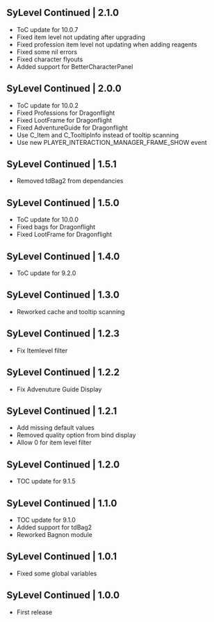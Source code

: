 SyLevel Continued | 2.1.0
-------------------------
- ToC update for 10.0.7
- Fixed item level not updating after upgrading
- Fixed profession item level not updating when adding reagents
- Fixed some nil errors
- Fixed character flyouts
- Added support for BetterCharacterPanel

SyLevel Continued | 2.0.0
-------------------------
- ToC update for 10.0.2
- Fixed Professions for Dragonflight
- Fixed LootFrame for Dragonflight
- Fixed AdventureGuide for Dragonflight
- Use C_Item and C_TooltipInfo instead of tooltip scanning
- Use new PLAYER_INTERACTION_MANAGER_FRAME_SHOW event

SyLevel Continued | 1.5.1
-------------------------
- Removed tdBag2 from dependancies

SyLevel Continued | 1.5.0
-------------------------
- ToC update for 10.0.0
- Fixed bags for Dragonflight
- Fixed LootFrame for Dragonflight

SyLevel Continued | 1.4.0
-------------------------
- ToC update for 9.2.0

SyLevel Continued | 1.3.0
-------------------------
- Reworked cache and tooltip scanning

SyLevel Continued | 1.2.3
-------------------------
- Fix Itemlevel filter

SyLevel Continued | 1.2.2
-------------------------
- Fix Advenuture Guide Display

SyLevel Continued | 1.2.1
-------------------------
- Add missing default values
- Removed quality option from bind display
- Allow 0 for item level filter

SyLevel Continued | 1.2.0
-------------------------
- TOC update for 9.1.5

SyLevel Continued | 1.1.0
-------------------------
- TOC update for 9.1.0
- Added support for tdBag2
- Reworked Bagnon module

SyLevel Continued | 1.0.1
-------------------------
- Fixed some global variables

SyLevel Continued | 1.0.0
-------------------------
- First release
